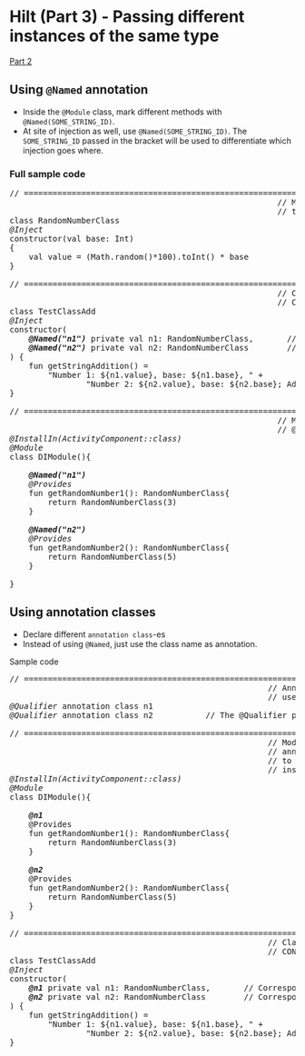 # Hilt (Part 3) - Passing different instances of the same type

[Part 2](part-2.md)

## Using `@Named` annotation

- Inside the `@Module` class, mark different methods with `@Named(SOME_STRING_ID)`.
- At site of injection as well, use `@Named(SOME_STRING_ID)`. The `SOME_STRING_ID` passed in the bracket will be used to differentiate which injection goes where.

### Full sample code
<pre>
// ========================================================================
                                                        // Main dependency
                                                        // to inject
class RandomNumberClass
<i>@Inject</i>
constructor(val base: Int)
{
    val value = (Math.random()*100).toInt() * base
}

// ========================================================================
                                                        // Class needing dependency as
                                                        // CONSTRUCTOR INJECTION
class TestClassAdd
<i>@Inject</i>
constructor(
    <b><i>@Named("n1")</i></b> private val n1: RandomNumberClass,       // Corresponds to RandomNumberClass(3)
    <b><i>@Named("n2")</i></b> private val n2: RandomNumberClass        // Corresponds to RandomNumberClass(5)
) {
    fun getStringAddition() =
        "Number 1: ${n1.value}, base: ${n1.base}, " +
                "Number 2: ${n2.value}, base: ${n2.base}; Addition: ${n1.value + n2.value}"
}

// ========================================================================
                                                        // Module defining
                                                        // @Named parameters
<i>@InstallIn(ActivityComponent::class)</i>
<i>@Module</i>
class DIModule(){

    <i><b>@Named("n1")</i></b>
    <i>@Provides</i>
    fun getRandomNumber1(): RandomNumberClass{
        return RandomNumberClass(3)
    }

    <i><b>@Named("n2")</i></b>
    <i>@Provides</i>
    fun getRandomNumber2(): RandomNumberClass{
        return RandomNumberClass(5)
    }

}
</pre>

## Using annotation classes

- Declare different `annotation class`-es
- Instead of using `@Named`, just use the class name as annotation.

Sample code
<pre>
// ========================================================================
                                                      // Annotation classes
                                                      // used as "markers"
<i>@Qualifier</i> annotation class n1
<i>@Qualifier</i> annotation class n2           // The @Qualifier part may be optional

// ========================================================================
                                                      // Module using above 
                                                      // annotation classes
                                                      // to differentiate
                                                      // instances of dependencies
<i>@InstallIn(ActivityComponent::class)</i>
<i>@Module</i>
class DIModule(){

    <b><i>@n1</i></b>
    @Provides
    fun getRandomNumber1(): RandomNumberClass{
        return RandomNumberClass(3)
    }

    <b><i>@n2</i></b>
    @Provides
    fun getRandomNumber2(): RandomNumberClass{
        return RandomNumberClass(5)
    }
}

// ========================================================================
                                                      // Class needing dependencies as
                                                      // CONSTRUCTOR INJECTION
class TestClassAdd
<i>@Inject</i>
constructor(
    <b><i>@n1</i></b> private val n1: RandomNumberClass,       // Corresponds to RandomNumberClass(3)
    <b><i>@n2</i></b> private val n2: RandomNumberClass        // Corresponds to RandomNumberClass(5)
) {
    fun getStringAddition() =
        "Number 1: ${n1.value}, base: ${n1.base}, " +
                "Number 2: ${n2.value}, base: ${n2.base}; Addition: ${n1.value + n2.value}"
}
</pre>
